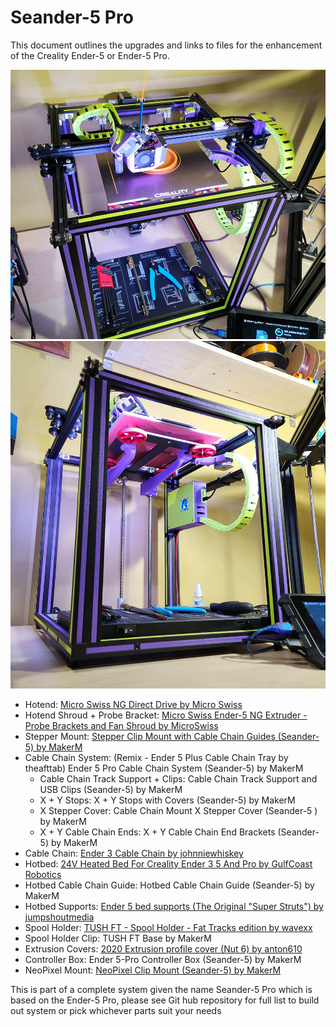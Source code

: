 # Seander-5 Pro

This document outlines the upgrades and links to files for the enhancement of the Creality Ender-5 or Ender-5 Pro.

![Seander-5 Pro Top View as built by MakerM](https://github.com/ogmsean/Seander-5-Pro/blob/main/Seander-5%20Pro%20Top.jpg)
![Seander-5 Pro as built by MakerM](https://github.com/ogmsean/Seander-5-Pro/blob/main/Seander-5%20Pro.jpg)

- Hotend: [Micro Swiss NG Direct Drive by Micro Swiss](https://store.micro-swiss.com/collections/extruders/products/micro-swiss-ng-direct-drive-extruder-for-creality-ender-5)
- Hotend Shroud + Probe Bracket: [Micro Swiss Ender-5 NG Extruder - Probe Brackets and Fan Shroud by MicroSwiss](https://www.thingiverse.com/thing:5586646)
- Stepper Mount: [Stepper Clip Mount with Cable Chain Guides (Seander-5) by MakerM](https://www.printables.com/model/385477-stepper-clip-mount-with-cable-chain-guides-seander)
- Cable Chain System: (Remix - Ender 5 Plus Cable Chain Tray by theafttab) Ender 5 Pro Cable Chain System (Seander-5) by MakerM
  - Cable Chain Track Support + Clips: Cable Chain Track Support and USB Clips (Seander-5) by MakerM
  - X + Y Stops: X + Y Stops with Covers (Seander-5) by MakerM
  - X Stepper Cover: Cable Chain Mount X Stepper Cover (Seander-5 ) by MakerM
  - X + Y Cable Chain Ends: X + Y Cable Chain End Brackets (Seander-5) by MakerM
- Cable Chain: [Ender 3 Cable Chain by johnniewhiskey](https://www.thingiverse.com/thing:2920060)
- Hotbed: [24V Heated Bed For Creality Ender 3 5 And Pro by GulfCoast Robotics](https://gulfcoast-robotics.com/collections/heated-beds/products/aluminum-build-plate-and-24v-200w-silicone-heater-for-heated-bed-creality-ender-3?variant=39979294982226)
- Hotbed Cable Chain Guide: Hotbed Cable Chain Guide (Seander-5) by MakerM
- Hotbed Supports: [Ender 5 bed supports (The Original "Super Struts") by jumpshoutmedia](https://www.thingiverse.com/thing:3479330)
- Spool Holder: [TUSH FT - Spool Holder - Fat Tracks edition by wavexx](https://www.thingiverse.com/thing:3353204)
- Spool Holder Clip: TUSH FT Base by MakerM
- Extrusion Covers: [2020 Extrusion profile cover (Nut 6) by anton610](https://www.thingiverse.com/thing:1478147)
- Controller Box: Ender 5-Pro Controller Box (Seander-5) by MakerM
- NeoPixel Mount: [NeoPixel Clip Mount (Seander-5) by MakerM](https://www.printables.com/model/386543-neopixel-clip-mount-seander-5)

This is part of a complete system given the name Seander-5 Pro which is based on the Ender-5 Pro,
please see Git hub repository for full list to build out system or pick whichever parts suit your needs
